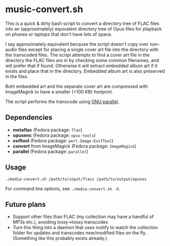# music-convert.sh

This is a quick & dirty bash script to convert a directory tree of FLAC files into an (approximately) equivalent directory tree of Opus files
for playback on phones or laptops that don't have lots of space.

I say approximately equivalent because the script doesn't copy over non-audio files except for placing a single cover art file into the
directory with the transcoded files. The script attempts to find a cover art file in the directory the FLAC files are in by checking some
common filenames, and will prefer that if found. Otherwise it will extract embedded album art if it exists and place that in the directory.
Embedded album art is also preserved in the files.

Both embedded art and the separate cover art are compressed with ImageMagick to have a smaller (<100 KB) footprint.

The script performs the transcode using [GNU parallel](https://www.gnu.org/software/parallel/).

## Dependencies

- **metaflac** (Fedora package: `flac`)
- **opusenc** (Fedora package: `opus-tools`)
- **exiftool** (Fedora package: `perl-Image-ExifTool`)
- **convert** from ImageMagick (Fedora package: `ImageMagick`)
- **parallel** (Fedora package: `parallel`)

## Usage

`./media-convert.sh /path/to/input/flacs /path/to/output/opuses`

For command line options, see `./media-convert.sh -h`.

## Future plans

- Support other files than FLAC (my collection may have a handful of MP3s etc.), avoiding lossy->lossy transcodes
- Turn this thing into a daemon that uses inotify to watch the collection folder for updates and transcodes new/modified files
  on the fly. (Something like this probably exists already.)
